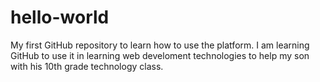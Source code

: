 # hello-world
My first GitHub repository to learn how to use the platform.
I am learning GitHub to use it in learning web develoment technologies to help my son with his 10th grade technology class.
